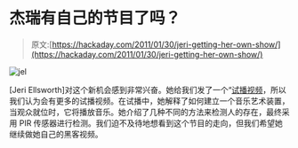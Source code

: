 # 杰瑞有自己的节目了吗？

> 原文:[https://hackaday.com/2011/01/30/jeri-getting-her-own-show/](https://hackaday.com/2011/01/30/jeri-getting-her-own-show/)

![](../Images/096f07c8f522ddb8a297593ade1ad819.png "jel")

[Jeri Ellsworth]对这个新机会感到非常兴奋。她给我们发了一个“[试播视频](http://www.element-14.com/community/groups/jeri-ellsworth?view=video)，所以我们认为会有更多的试播视频。在试播中，她解释了如何建立一个音乐艺术装置，当观众就位时，它将播放音乐。她介绍了几种不同的方法来检测人的存在，最终采用 PIR 传感器进行检测。我们迫不及待地想看到这个节目的走向，但我们希望她继续做她自己的黑客视频。